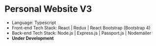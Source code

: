 # Personal Website V3

* Language: Typescript
* Front-end Tech Stack: React | Redux | React Bootstrap (Bootstrap 4)
* Back-end Tech Stack: Node.js | Express.js | Passport.js | Nodemailer
* **Under Development**
<!-- * Hosted on Digital Ocean with NGINX as a reverse proxy -->
<!-- * [Website Link](https://tianyu.wang "Terry Wang") -->